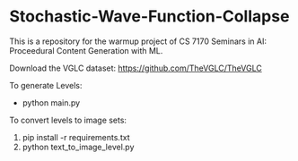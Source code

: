 # Stochastic-Wave-Function-Collapse

This is a repository for the warmup project of CS 7170 Seminars in AI: Proceedural Content Generation with ML. 

Download the VGLC dataset: https://github.com/TheVGLC/TheVGLC

To generate Levels: 
* python main.py

To convert levels to image sets: 
1. pip install -r requirements.txt
2. python text_to_image_level.py

